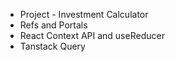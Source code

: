
- Project - Investment Calculator
- Refs and Portals
- React Context API and useReducer
- Tanstack Query
